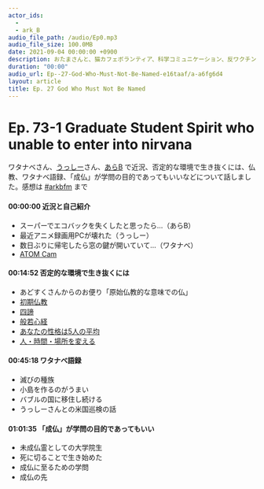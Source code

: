 ```yaml
---
actor_ids:
  - 
  - ark_B
audio_file_path: /audio/Ep0.mp3
audio_file_size: 100.0MB
date: 2021-09-04 00:00:00 +0900
description: おたまさんと、猫カフェボランティア、科学コミュニケーション、反ワクチン監視、ドラえもん、絶滅動物は蘇らせるべきか、ミッドサマー、保護猫のススメなどについて話しました。
duration: "00:00"
audio_url: Ep--27-God-Who-Must-Not-Be-Named-e16taaf/a-a6fg6d4
layout: article
title: Ep. 27 God Who Must Not Be Named
---
```


# **Ep. 73-1 Graduate Student Spirit who unable to enter into nirvana**

ワタナベさん、[うっしー](https://twitter.com/MasashiU)さん、[あらB](https://twitter.com/ark_B) で近況、否定的な環境で生き抜くには、仏教、ワタナベ語録、「成仏」が学問の目的であってもいいなどについて話しました。感想は [#arkbfm](https://twitter.com/search?q=%23arkbfm&src=typed_query&f=live) まで

#### 00:00:00 近況と自己紹介

* スーパーでエコバックを失くしたと思ったら…（あらB）
* 最近アニメ録画用PCが壊れた（うっしー）
* 数日ぶりに帰宅したら窓の鍵が開いていて…（ワタナベ）
* [ATOM Cam](https://www.atomtech.co.jp/products/atomcam)

#### 00:14:52 否定的な環境で生き抜くには

* あどすくさんからのお便り「原始仏教的な意味での仏」
* [初期仏教](https://bit.ly/3BOPJOX)
* [四諦](https://bit.ly/3BKiGeX)
* [般若心経](https://bit.ly/3xTMg0p)
* [あなたの性格は5人の平均](https://bit.ly/3C8EaDS)
* [人・時間・場所を変える](https://bit.ly/3xW5PWa)

#### 00:45:18 ワタナベ語録

* 滅びの種族
* 小島を作るのがうまい
* バブルの国に移住し続ける
* うっしーさんとの米国巡検の話

#### 01:01:35 「成仏」が学問の目的であってもいい

* 未成仏霊としての大学院生
* 死に切ることで生き始めた
* 成仏に至るための学問
* 成仏の先